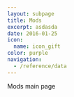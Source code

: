 ```yaml
---
layout: subpage
title: Mods
excerpt: asdasda
date: 2016-01-25
icon:
  name: icon_gift
color: purple
navigation:
  - /reference/data
---
```


Mods main page